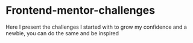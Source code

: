 # Frontend-mentor-challenges
Here I present the challenges I started with to grow my confidence and a newbie, you can do the same and be inspired
